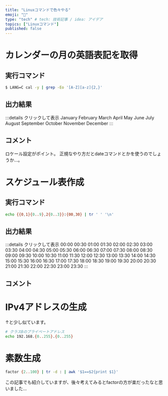 ```yaml
---
title: "Linuxコマンドで色々やる"
emoji: "🌊"
type: "tech" # tech: 技術記事 / idea: アイデア
topics: ["Linuxコマンド"]
published: false
---
```


# カレンダーの月の英語表記を取得
## 実行コマンド
```bash
$ LANG=C cal -y | grep -Eo '[A-Z][a-z]{2,}'
```

## 出力結果
:::details クリックして表示
January
February
March
April
May
June
July
August
September
October
November
December
:::

## コメント
ロケール設定がポイント。
正規なやり方だとdateコマンドとかを使うのでしょうか…。


# スケジュール表作成
## 実行コマンド
```bash
echo {{0,1}{0..9},2{0..3}}:{00,30} | tr ' ' '\n'
```
## 出力結果

:::details クリックして表示
00:00
00:30
01:00
01:30
02:00
02:30
03:00
03:30
04:00
04:30
05:00
05:30
06:00
06:30
07:00
07:30
08:00
08:30
09:00
09:30
10:00
10:30
11:00
11:30
12:00
12:30
13:00
13:30
14:00
14:30
15:00
15:30
16:00
16:30
17:00
17:30
18:00
18:30
19:00
19:30
20:00
20:30
21:00
21:30
22:00
22:30
23:00
23:30
:::

## コメント

# IPv4アドレスの生成
↑と少し似ています。
```bash
# クラスBのプライベートアドレス
echo 192.168.{0..255}.{0..255} 
```

# 素数生成
```bash
factor {2..100} | tr -d : | awk '$1==$2{print $1}'
```
この記事でも紹介していますが、後々考えてみるとfactorの方が楽だったなと思いました…
